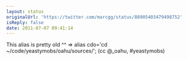 ```yaml
---
layout: status
originalUrl: 'https://twitter.com/marcgg/status/88905403479498752'
isReply: false
date: 2011-07-07 09:41:14
---
```


This alias is pretty old ^^ =&gt; alias cdo='cd ~/code/yeastymobs/oahu/sources/'; (cc @_oahu, #yeastymobs)
